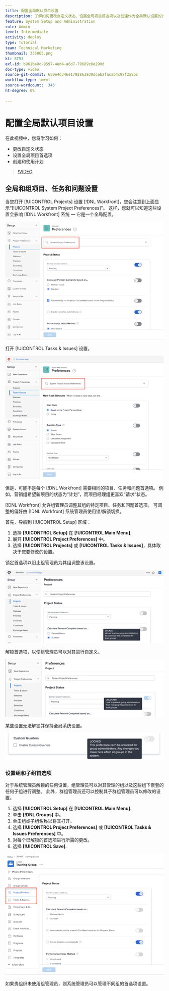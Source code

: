 ```yaml
---
title: 配置全局默认项目设置
description: 了解如何更改自定义状态、设置全局项目首选项以及创建作为全局默认设置的计划。
feature: System Setup and Administration
role: Admin
level: Intermediate
activity: deploy
type: Tutorial
team: Technical Marketing
thumbnail: 335065.png
kt: 8753
exl-id: b961ba8c-9597-4ed4-a6d7-79689c8e290d
doc-type: video
source-git-commit: 650e4d346e1792863930dcebafacab4c88f2a8bc
workflow-type: tm+mt
source-wordcount: '345'
ht-degree: 0%

---
```


# 配置全局默认项目设置

<!---
21.4 updates have been made
--->

在此视频中，您将学习如何：

* 更改自定义状态
* 设置全局项目首选项
* 创建和使用计划

>[!VIDEO](https://video.tv.adobe.com/v/335065/?quality=12&learn=on)

## 全局和组项目、任务和问题设置

当您打开 [!UICONTROL Projects] 设置 [!DNL Workfront]，您会注意到上面显示“[!UICONTROL System Project Preferences]”。 这样，您就可以知道这些设置会影响 [!DNL Workfront] 系统 — 它是一个全局配置。

![[!UICONTROL Project Preferences] 页面 [!UICONTROL Setup]](assets/admin-fund-system-project-preferences-1.png)

打开 [!UICONTROL Tasks & Issues] 设置。

![[!UICONTROL Task & Issue Preferences] in [!UICONTROL Setup]](assets/admin-fund-task-issue-preferences-2.png)

但是，可能不是每个 [!DNL Workfront] 需要相同的项目、任务和问题首选项。 例如，营销组希望新项目的状态为“计划”，而项目经理组更喜欢“请求”状态。

[!DNL Workfront] 允许组管理员调整其组的特定项目、任务和问题首选项。 可调整的偏好由 [!DNL Workfront] 系统管理员使用锁/解锁切换。

首先，导航到 [!UICONTROL Setup] 区域：

1. 选择 **[!UICONTROL Setup]** 在 **[!UICONTROL Main Menu]**.
1. 展开 **[!UICONTROL Project Preferences]** 中。
1. 选择 **[!UICONTROL Projects]** 或 **[!UICONTROL Tasks & Issues]**，具体取决于您要修改的设置。

锁定首选项以阻止组管理员为其组调整该设置。

![锁定的首选项消息](assets/admin-fund-preferences-locked-3.png)

解锁首选项，以便组管理员可以对其进行自定义。

![解锁首选项消息](assets/admin-fund-preferences-unlocked-4.png)

某些设置无法解锁并保持全局系统设置。

![锁定的首选项消息](assets/admin-fund-preferences-always-locked-5.png)

### 设置组和子组首选项

对于系统管理员解锁的任何设置，组管理员可以对其管理的组以及这些组下嵌套的任何子组进行调整。 此外，群组管理员还可以控制其子群组管理员可以修改的设置。

1. 选择 **[!UICONTROL Setup]** 在 **[!UICONTROL Main Menu]**.
1. 单击 **[!DNL Groups]** 中。
1. 单击组或子组名称以将其打开。
1. 选择 **[!UICONTROL Project Preferences]** 或 **[!UICONTROL Tasks & Issues Preferences]** 中。
1. 对每个已解锁的首选项进行所需的更改。
1. 选择 **[!UICONTROL Save]**.

![[!UICONTROL Project Status] 部分 [!UICONTROL Group] 页面](assets/admin-fund-group-preferences.png)

如果贵组织未使用组管理员，则系统管理员可以管理不同组的首选项设置。

<!---
learn more URLs and guides
Create or edit a group status 
Group administrators 
Configure system-wide project preferences 
Configure project preferences for a group 
Configure task and issue preferences for a group 
Create and modify a group’s schedule 
--->
